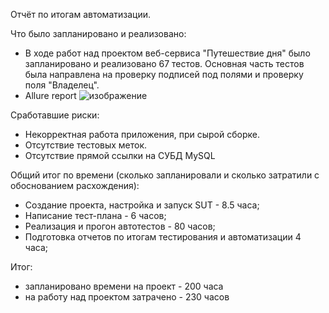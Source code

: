 Отчёт по итогам автоматизации.

Что было запланировано и реализовано:
 - В ходе работ над проектом веб-сервиса "Путешествие дня" было запланировано и реализовано 67 тестов. Основная часть тестов была направлена на проверку подписей под полями и проверку поля "Владелец".
 - Allure report
![изображение](https://github.com/Alekzandern/Diplom_QA/assets/130380585/093fbf66-028c-412d-adbe-671f15abed4a)



Сработавшие риски:
 - Некорректная работа приложения, при сырой сборке.
 - Отсутствие тестовых меток.
 - Отсутствие прямой ссылки на СУБД MySQL

Общий итог по времени (сколько запланировали и сколько затратили с обоснованием расхождения):
 - Создание проекта, настройка и запуск SUT - 8.5 часа;
 - Написание тест-плана - 6 часов;
 - Реализация и прогон автотестов - 80 часов;
 - Подготовка отчетов по итогам тестирования и автоматизации 4 часа;

Итог:
 - запланировано времени на проект - 200 часа
 - на работу над проектом затрачено - 230 часов



